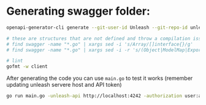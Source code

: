 # Generating swagger folder:

```bash
openapi-generator-cli generate --git-user-id Unleash --git-repo-id unleash-server-api-go -i openapi.json -o client -g go -c openapi-config.yaml

# these are structures that are not defined and throw a compilation issue. With this we can still move forward and figure it out later
# find swagger -name "*.go" | xargs sed -i 's/Array/[]interface{}/g'
# find swagger -name "*.go" | xargs sed -i -r 's/(Object|ModelMap|ExportQuerySchema)/interface{}/g'

# lint
gofmt -w client
```

After generating the code you can use `main.go` to test it works (remember updating unleash servere host and API token)

```bash
go run main.go -unleash-api http://localhost:4242 -authorization user:a3c8e3e76e7361c0bc79070accf70409d03fbaef4c2b6b90bff466e8
```
